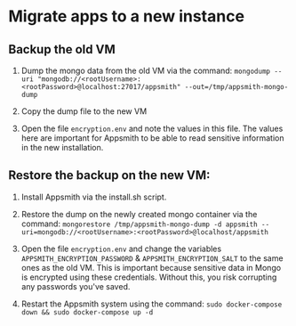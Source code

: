 # Migrate apps to a new instance

## **Backup the old VM** 

1. Dump the mongo data from the old VM via the command: `mongodump --uri "mongodb://<rootUsername>:<rootPassword>@localhost:27017/appsmith" --out=/tmp/appsmith-mongo-dump` 

2. Copy the dump file to the new VM 

3. Open the file `encryption.env` and note the values in this file. The values here are important for Appsmith to be able to read sensitive information in the new installation.

## **Restore the backup on the new VM:** 

1. Install Appsmith via the install.sh script. 

2. Restore the dump on the newly created mongo container via the command: `mongorestore /tmp/appsmith-mongo-dump -d appsmith --uri=mongodb://<rootUsername>:<rootPassword>@localhost/appsmith` 

3. Open the file `encryption.env` and change the variables `APPSMITH_ENCRYPTION_PASSWORD` & `APPSMITH_ENCRYPTION_SALT` to the same ones as the old VM. This is important because sensitive data in Mongo is encrypted using these credentials. Without this, you risk corrupting any passwords you've saved. 

4. Restart the Appsmith system using the command: `sudo docker-compose down && sudo docker-compose up -d`

